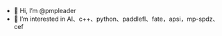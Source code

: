 - 👋 Hi, I’m @pmpleader
- 👀 I’m interested in AI、c++、python、paddlefl、fate，apsi，mp-spdz、cef

<!---
pmpleader/pmpleader is a ✨ special ✨ repository because its `README.md` (this file) appears on your GitHub profile.
You can click the Preview link to take a look at your changes.
--->
